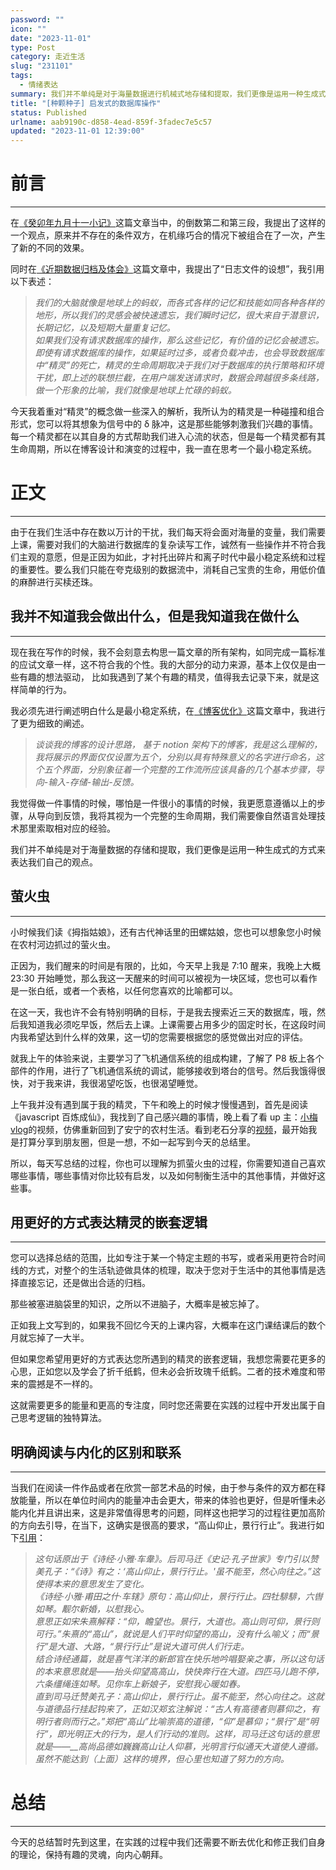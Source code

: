 ```yaml
---
password: ""
icon: ""
date: "2023-11-01"
type: Post
category: 走近生活
slug: "231101"
tags:
  - 情绪表达
summary: 我们并不单纯是对于海量数据进行机械式地存储和提取，我们更像是运用一种生成式的方式来表达我们自己的观点。
title: "[种颗种子] 启发式的数据库操作"
status: Published
urlname: aab9190c-d858-4ead-859f-3fadec7e5c57
updated: "2023-11-01 12:39:00"
---
```


# 前言

---

在[《癸卯年九月十一小记》](https://matrixcore.top/article/231025)这篇文章当中，的倒数第二和第三段，我提出了这样的一个观点，原来并不存在的条件双方，在机缘巧合的情况下被组合在了一次，产生了新的不同的效果。

同时在[《近期数据归档及体会》](https://matrixcore.top/article/231022)这篇文章中，我提出了“日志文件的设想”，我引用以下表述：

> _我们的大脑就像是地球上的蚂蚁，而各式各样的记忆和技能如同各种各样的地形，所以我们的灵感会被快速遗忘，我们瞬时记忆，很大来自于潜意识，长期记忆，以及短期大量重复记忆。  
>  如果我们没有请求数据库的操作，那么这些记忆，有价值的记忆会被遗忘。即使有请求数据库的操作，如果延时过多，或者负载冲击，也会导致数据库中“精灵”的死亡，精灵的生命周期取决于我们对于数据库的执行策略和环境干扰，即上述的联想拦截，在用户端发送请求时，数据会跨越很多条线路，做一个形象的比喻，我们就像是地球上忙碌的蚂蚁。_

今天我着重对“精灵”的概念做一些深入的解析，我所认为的精灵是一种碰撞和组合形式，您可以将其想象为信号中的 δ 脉冲，这是那些能够刺激我们兴趣的事情。每一个精灵都在以其自身的方式帮助我们进入心流的状态，但是每一个精灵都有其生命周期，所以在博客设计和演变的过程中，我一直在思考一个最小稳定系统。

# 正文

---

由于在我们生活中存在数以万计的干扰，我们每天将会面对海量的变量，我们需要上课，需要对我们的大脑进行数据库的复杂读写工作，诚然有一些操作并不符合我们主观的意愿，但是正因为如此，才衬托出碎片和离子时代中最小稳定系统和过程的重要性。要么我们只能在夸克级别的数据流中，消耗自己宝贵的生命，用低价值的麻醉进行买椟还珠。

## 我并不知道我会做出什么，但是我知道我在做什么

---

现在我在写作的时候，我不会刻意去构思一篇文章的所有架构，如同完成一篇标准的应试文章一样，这不符合我的个性。我的大部分的动力来源，基本上仅仅是由一些有趣的想法驱动， 比如我遇到了某个有趣的精灵，值得我去记录下来，就是这样简单的行为。

我必须先进行阐述明白什么是最小稳定系统，在[《博客优化》](https://matrixcore.top/article/improve)这篇文章中，我进行了更为细致的阐述。

> _谈谈我的博客的设计思路， 基于 notion 架构下的博客，我是这么理解的，我将展示的界面仅仅设置为五个，分别以具有特殊意义的名字进行命名，这个五个界面，分别象征着一个完整的工作流所应该具备的几个基本步骤，导向-输入-存储-输出-反馈。_

我觉得做一件事情的时候，哪怕是一件很小的事情的时候，我更愿意遵循以上的步骤，从导向到反馈，我将其视为一个完整的生命周期，我们需要像自然语言处理技术那里索取相对应的经验。

我们并不单纯是对于海量数据的存储和提取，我们更像是运用一种生成式的方式来表达我们自己的观点。

## 萤火虫

---

小时候我们读《拇指姑娘》，还有古代神话里的田螺姑娘，您也可以想象您小时候在农村河边抓过的萤火虫。

正因为，我们醒来的时间是有限的，比如，今天早上我是 7:10 醒来，我晚上大概 23:30 开始睡觉，那么我这一天醒来的时间可以被视为一块区域，您也可以看作是一张白纸，或者一个表格，以任何您喜欢的比喻都可以。

在这一天，我也许不会有特别明确的目标，于是我去搜索近三天的数据库，哦，然后我知道我必须吃早饭，然后去上课。上课需要占用多少的固定时长，在这段时间内我希望达到什么样的效果，这一切的您需要根据您的感觉做出对应的评估。

就我上午的体验来说，主要学习了飞机通信系统的组成构建，了解了 P8 板上各个部件的作用，进行了飞机通信系统的调试，能够接收到塔台的信号。然后我饿得很快，对于我来讲，我很渴望吃饭，也很渴望睡觉。

上午我并没有遇到属于我的精灵，下午和晚上的时候才慢慢遇到，首先是阅读《javascript 百炼成仙》，我找到了自己感兴趣的事情，晚上看了看 up 主：[小梅 vlog](https://www.bilibili.com/video/BV1Sj411a74k/?spm_id_from=333.999.top_right_bar_window_history.content.click&vd_source=237e295a40d7aaea043ead8c0d2c78ab)的视频，仿佛重新回到了安宁的农村生活。看到老石分享的[视频](https://t.bilibili.com/858969699475521558)，最开始我是打算分享到朋友圈，但是一想，不如一起写到今天的总结里。

所以，每天写总结的过程，你也可以理解为抓萤火虫的过程，你需要知道自己喜欢哪些事情，哪些事情对你比较有启发，以及如何制衡生活中的其他事情，并做好这些事。

## 用更好的方式表达精灵的嵌套逻辑

---

您可以选择总结的范围，比如专注于某一个特定主题的书写，或者采用更符合时间线的方式，对整个的生活轨迹做具体的梳理，取决于您对于生活中的其他事情是选择直接忘记，还是做出合适的归档。

那些被塞进脑袋里的知识，之所以不进脑子，大概率是被忘掉了。

正如我上文写到的，如果我不回忆今天的上课内容，大概率在这门课结课后的数个月就忘掉了一大半。

但如果您希望用更好的方式表达您所遇到的精灵的嵌套逻辑，我想您需要花更多的心思，正如您以及学会了折千纸鹤，但未必会折玫瑰千纸鹤。二者的技术难度和带来的震撼是不一样的。

这就需要更多的能量和更高的专注度，同时您还需要在实践的过程中开发出属于自己思考逻辑的独特算法。

## 明确阅读与内化的区别和联系

---

当我们在阅读一件作品或者在欣赏一部艺术品的时候，由于参与条件的双方都在释放能量，所以在单位时间内的能量冲击会更大，带来的体验也更好，但是听懂未必能内化并且讲出来，这是非常值得思考的问题，同样这也把学习的过程往更加高阶的方向去引导，在当下，这确实是很高的要求，“高山仰止，景行行止”。我进行如下[引用](https://www.zhihu.com/question/24801258)：

> _这句话原出于《诗经·小雅·车舝》。后司马迁《史记·孔子世家》专门引以赞美孔子：“《诗》有之：‘高山仰止，景行行止。'虽不能至，然心向往之。”这使得本来的意思发生了变化。  
>  《诗经·小雅·甫田之什·车辖》原句：高山仰止，景行行止。四牡騑騑，六辔如琴。觏尔新婚，以慰我心。  
>  意思正如宋朱熹解释：“仰，瞻望也。景行，大道也。高山则可仰，景行则可行。”朱熹的“高山”，就说是人们平时仰望的高山，没有什么喻义；而“景行”是大道、大路，“景行行止”是说大道可供人们行走。  
>  结合诗经通篇，就是喜气洋洋的新郎官在快乐地吟唱娶亲之事，所以这句话的本来意思就是——抬头仰望高高山，快快奔行在大道。四匹马儿跑不停，六条缰绳连如琴。见你车上新娘子，安慰我心暖如春。  
>  直到司马迁赞美孔子：高山仰止，景行行止。虽不能至，然心向往之。这就与道德品行挂起钩来了，正如汉郑玄注解说：“古人有高德者则慕仰之，有明行者则而行之。”郑把“高山”比喻崇高的道德，“仰”是慕仰；“景行”是“明行”，即光明正大的行为，是人们行动的准则。这样，司马迁这句话的意思就是——\_\_高尚品德如巍巍高山让人仰慕，光明言行似通天大道使人遵循。虽然不能达到（上面）这样的境界，但心里也知道了努力的方向。_

# 总结

---

今天的总结暂时先到这里，在实践的过程中我们还需要不断去优化和修正我们自身的理论，保持有趣的灵魂，向内心朝拜。
